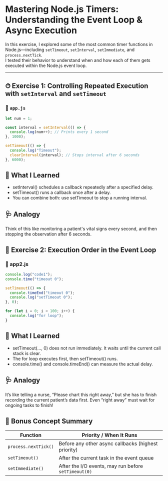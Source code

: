 # Mastering Node.js Timers: Understanding the Event Loop & Async Execution

In this exercise, I explored some of the most common timer functions in Node.js—including `setTimeout`, `setInterval`, `setImmediate`, and `process.nextTick`.  
I tested their behavior to understand when and how each of them gets executed within the Node.js event loop.

---

## ⏱ Exercise 1: Controlling Repeated Execution with `setInterval` and `setTimeout`

### 📄 `app.js`

```javascript
let num = 1;

const interval = setInterval(() => {
  console.log(num++); // Prints every 1 second
}, 1000);

setTimeout(() => {
  console.log("Timeout");
  clearInterval(interval); // Stops interval after 6 seconds
}, 6000);
```

## 🧠 What I Learned

- setInterval() schedules a callback repeatedly after a specified delay.
- setTimeout() runs a callback once after a delay.
- You can combine both: use setTimeout to stop a running interval.

## 🩺 Analogy

Think of this like monitoring a patient's vital signs every second, and then stopping the observation after 6 seconds.

## 🧪 Exercise 2: Execution Order in the Event Loop

### 📄 app2.js

```javascript
console.log("code1");
console.time("timeout 0");

setTimeout(() => {
  console.timeEnd("timeout 0");
  console.log("setTimeout 0");
}, 0);

for (let i = 0; i < 100; i++) {
  console.log("for loop");
}
```

## 🧠 What I Learned

- setTimeout(..., 0) does not run immediately. It waits until the current call stack is clear.
- The for loop executes first, then setTimeout() runs.
- console.time() and console.timeEnd() can measure the actual delay.

## 🩺 Analogy

It’s like telling a nurse, “Please chart this right away,” but she has to finish recording the current patient’s data first.
Even “right away” must wait for ongoing tasks to finish!

## 📌 Bonus Concept Summary

| Function             | Priority / When It Runs                              |
| -------------------- | ---------------------------------------------------- |
| `process.nextTick()` | Before any other async callbacks (highest priority)  |
| `setTimeout()`       | After the current task in the event queue            |
| `setImmediate()`     | After the I/O events, may run before `setTimeout(0)` |

